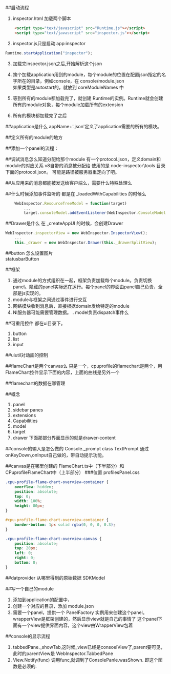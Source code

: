 
##启动流程
1. inspector.html 加载两个脚本
```html
    <script type="text/javascript" src="Runtime.js"></script>
    <script type="text/javascript" src="inspector.js"></script>
```
2. inspector.js只是启动 app:inspector
``` javascript
Runtime.startApplication("inspector");
```
3. 加载完inspector.json之后,开始解析这个json
4. 挨个加载application用到的module，每个module的位置在配置json指定的名字所在的目录，例如console，在 console/module.json  
    如果类型是autostart的，就放到 coreModuleNames 中
5. 等到所有的module都加载完了，就创建 Runtime的实例。Runtime就会创建所有的module对象，每个module加载所有的extension

6. 所有的模块都加载完了之后
    
##application是什么
appName+'.json'定义了application需要的所有的模块。

##定义所有的module的地方

##添加一个panel的流程：

##调试消息怎么知道分配给那个module
有一个protocol.json，定义domain和module的对应关系
v8自带的消息被分配给
使用的是 node-inspector\tools 目录下面的protocol.json。 可能是路径被服务器重定向了吧。

##从应用来的消息都能被发送给客户端么，需要什么特殊处理么

##什么时候添加事件监听的
都是在  _loadedWithCapabilities 的时候么  
```javascript
    WebInspector.ResourceTreeModel = function(target)
        ...
        target.consoleModel.addEventListener(WebInspector.ConsoleModel.Events.MessageAdded, this._consoleMessageAdded, this);
```
##Drawer是什么
在 _createAppUI 的时候，会创建Drawer
```javascript
WebInspector.inspectorView = new WebInspector.InspectorView();
    ...
    this._drawer = new WebInspector.Drawer(this._drawerSplitView);
```

##button
怎么设置图片  
statusbarButton


##框架
1. 通过module的方式组织在一起，框架负责加载每个module。负责切换panel。隐藏的panel实际还在运行。每个panel的界面由panel自己负责，全部是js实现的。
2. module与框架之间通过事件进行交互
3. 网络模块收到消息后，直接根据domain发给特定的module
4. NI服务器可能需要管理数据。
. model负责dispatch事件么

##可重用控件
都在ui目录下。
1. button
2. list
3. input

##uiutil对动画的控制

##flameChart是两个canvas么
只是一个，cpuprofile的flamechart是两个，用FlameChart控件显示下面的内容，上面的曲线是另外一个

##flamechart的数据在哪管理

##概念
1. panel
2. sidebar panes
3. extensions
4. Capabilities
5. model
6. target
6. drawer 
下面那部分界面显示的就是drawer-content

##console的输入是怎么做的
Console._prompt 
class TextPrompt
通过 onKeyDown,onInput自己做的，带自动提示功能。

##canvas是在哪里创建的
FlameChart.ts中（下半部分）和CPuprofileFlameChart中（上半部分）
###位置
profilesPanel.css
```css
.cpu-profile-flame-chart-overview-container {
    overflow: hidden;
    position: absolute;
    top: 0;
    width: 100%;
    height: 80px;
}

#cpu-profile-flame-chart-overview-container {
    border-bottom: 1px solid rgba(0, 0, 0, 0.3);
}

.cpu-profile-flame-chart-overview-canvas {
    position: absolute;
    top: 20px;
    left: 0;
    right: 0;
    bottom: 0;
}
```

##datprovider
从哪里得到的原始数据
SDKModel

##写一个自己的module
1. 添加到application的配置中，
2. 创建一个对应的目录，添加 module.json
1. 需要一个panel，提供一个 PanelFactory 实例用来创建这个panel。
    wrapperView是框架创建的，然后显示view就是自己的事情了
    这个panel下面有一个view提供界面内容，这个view由WrapperView包着
    
##console的显示流程
1. tabbedPane._showTab,这时候_view已经是consoelView了,parent要可见，此时的parentView是 WebInspector.TabbedPane
2. View.Notify(func)   调用func,就调到了ConsolePanle.wasShown. 即这个函数是必须的.
